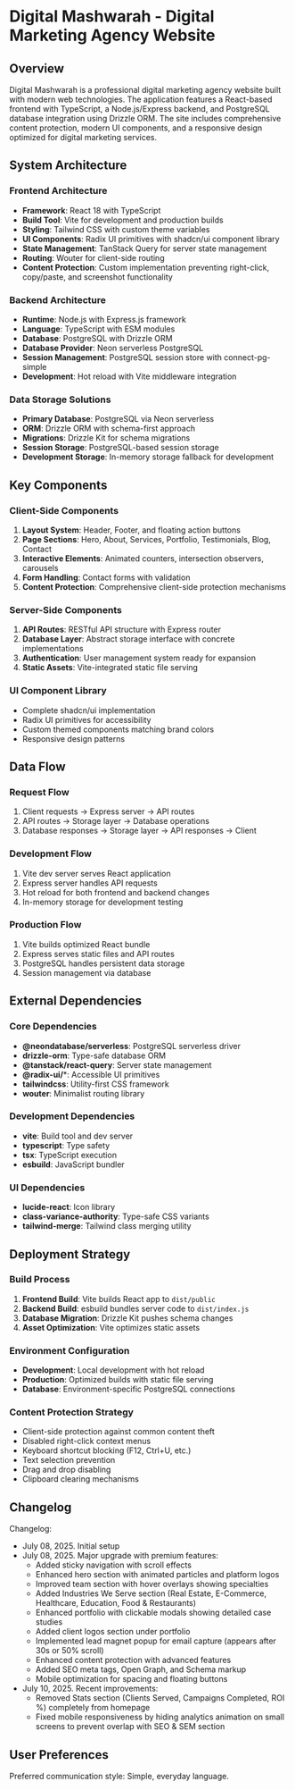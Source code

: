 # Digital Mashwarah - Digital Marketing Agency Website

## Overview

Digital Mashwarah is a professional digital marketing agency website built with modern web technologies. The application features a React-based frontend with TypeScript, a Node.js/Express backend, and PostgreSQL database integration using Drizzle ORM. The site includes comprehensive content protection, modern UI components, and a responsive design optimized for digital marketing services.

## System Architecture

### Frontend Architecture
- **Framework**: React 18 with TypeScript
- **Build Tool**: Vite for development and production builds
- **Styling**: Tailwind CSS with custom theme variables
- **UI Components**: Radix UI primitives with shadcn/ui component library
- **State Management**: TanStack Query for server state management
- **Routing**: Wouter for client-side routing
- **Content Protection**: Custom implementation preventing right-click, copy/paste, and screenshot functionality

### Backend Architecture
- **Runtime**: Node.js with Express.js framework
- **Language**: TypeScript with ESM modules
- **Database**: PostgreSQL with Drizzle ORM
- **Database Provider**: Neon serverless PostgreSQL
- **Session Management**: PostgreSQL session store with connect-pg-simple
- **Development**: Hot reload with Vite middleware integration

### Data Storage Solutions
- **Primary Database**: PostgreSQL via Neon serverless
- **ORM**: Drizzle ORM with schema-first approach
- **Migrations**: Drizzle Kit for schema migrations
- **Session Storage**: PostgreSQL-based session storage
- **Development Storage**: In-memory storage fallback for development

## Key Components

### Client-Side Components
1. **Layout System**: Header, Footer, and floating action buttons
2. **Page Sections**: Hero, About, Services, Portfolio, Testimonials, Blog, Contact
3. **Interactive Elements**: Animated counters, intersection observers, carousels
4. **Form Handling**: Contact forms with validation
5. **Content Protection**: Comprehensive client-side protection mechanisms

### Server-Side Components
1. **API Routes**: RESTful API structure with Express router
2. **Database Layer**: Abstract storage interface with concrete implementations
3. **Authentication**: User management system ready for expansion
4. **Static Assets**: Vite-integrated static file serving

### UI Component Library
- Complete shadcn/ui implementation
- Radix UI primitives for accessibility
- Custom themed components matching brand colors
- Responsive design patterns

## Data Flow

### Request Flow
1. Client requests → Express server → API routes
2. API routes → Storage layer → Database operations
3. Database responses → Storage layer → API responses → Client

### Development Flow
1. Vite dev server serves React application
2. Express server handles API requests
3. Hot reload for both frontend and backend changes
4. In-memory storage for development testing

### Production Flow
1. Vite builds optimized React bundle
2. Express serves static files and API routes
3. PostgreSQL handles persistent data storage
4. Session management via database

## External Dependencies

### Core Dependencies
- **@neondatabase/serverless**: PostgreSQL serverless driver
- **drizzle-orm**: Type-safe database ORM
- **@tanstack/react-query**: Server state management
- **@radix-ui/***: Accessible UI primitives
- **tailwindcss**: Utility-first CSS framework
- **wouter**: Minimalist routing library

### Development Dependencies
- **vite**: Build tool and dev server
- **typescript**: Type safety
- **tsx**: TypeScript execution
- **esbuild**: JavaScript bundler

### UI Dependencies
- **lucide-react**: Icon library
- **class-variance-authority**: Type-safe CSS variants
- **tailwind-merge**: Tailwind class merging utility

## Deployment Strategy

### Build Process
1. **Frontend Build**: Vite builds React app to `dist/public`
2. **Backend Build**: esbuild bundles server code to `dist/index.js`
3. **Database Migration**: Drizzle Kit pushes schema changes
4. **Asset Optimization**: Vite optimizes static assets

### Environment Configuration
- **Development**: Local development with hot reload
- **Production**: Optimized builds with static file serving
- **Database**: Environment-specific PostgreSQL connections

### Content Protection Strategy
- Client-side protection against common content theft
- Disabled right-click context menus
- Keyboard shortcut blocking (F12, Ctrl+U, etc.)
- Text selection prevention
- Drag and drop disabling
- Clipboard clearing mechanisms

## Changelog

Changelog:
- July 08, 2025. Initial setup
- July 08, 2025. Major upgrade with premium features:
  - Added sticky navigation with scroll effects
  - Enhanced hero section with animated particles and platform logos
  - Improved team section with hover overlays showing specialties
  - Added Industries We Serve section (Real Estate, E-Commerce, Healthcare, Education, Food & Restaurants)
  - Enhanced portfolio with clickable modals showing detailed case studies
  - Added client logos section under portfolio
  - Implemented lead magnet popup for email capture (appears after 30s or 50% scroll)
  - Enhanced content protection with advanced features
  - Added SEO meta tags, Open Graph, and Schema markup
  - Mobile optimization for spacing and floating buttons
- July 10, 2025. Recent improvements:
  - Removed Stats section (Clients Served, Campaigns Completed, ROI %) completely from homepage
  - Fixed mobile responsiveness by hiding analytics animation on small screens to prevent overlap with SEO & SEM section

## User Preferences

Preferred communication style: Simple, everyday language.